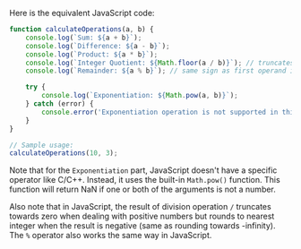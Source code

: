 Here is the equivalent JavaScript code:

```javascript
function calculateOperations(a, b) {
    console.log(`Sum: ${a + b}`);
    console.log(`Difference: ${a - b}`);
    console.log(`Product: ${a * b}`);
    console.log(`Integer Quotient: ${Math.floor(a / b)}`); // truncates towards 0
    console.log(`Remainder: ${a % b}`); // same sign as first operand if they are different

    try {
        console.log(`Exponentiation: ${Math.pow(a, b)}`);
    } catch (error) {
        console.error('Exponentiation operation is not supported in this environment.');
    }
}

// Sample usage:
calculateOperations(10, 3);
```

Note that for the `Exponentiation` part, JavaScript doesn't have a specific operator like C/C++. Instead, it uses the built-in `Math.pow()` function. This function will return NaN if one or both of the arguments is not a number.

Also note that in JavaScript, the result of division operation `/` truncates towards zero when dealing with positive numbers but rounds to nearest integer when the result is negative (same as rounding towards -infinity). The `%` operator also works the same way in JavaScript.

